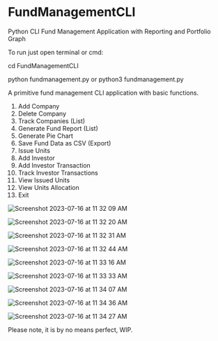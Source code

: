 # FundManagementCLI
Python CLI Fund Management Application with Reporting and Portfolio Graph

To run just open terminal or cmd:

cd FundManagementCLI

python fundmanagement.py
or
python3 fundmanagement.py

A primitive fund management CLI application with basic functions.
<ol>
<li>Add Company</li>
<li>Delete Company</li>
<li>Track Companies (List)</li>
<li>Generate Fund Report (List)</li>
<li>Generate Pie Chart</li>
<li>Save Fund Data as CSV (Export)</li>
<li>Issue Units</li>
<li>Add Investor</li>
<li>Add Investor Transaction</li>
<li>Track Investor Transactions</li>
<li>View Issued Units</li>
<li>View Units Allocation</li>
<li>Exit</li>
</ol>  

![Screenshot 2023-07-16 at 11 32 09 AM](https://github.com/turingblocks/FundManagementCLI/assets/101488664/7236012a-a7f9-4436-bc20-dc40de645c77)

![Screenshot 2023-07-16 at 11 32 20 AM](https://github.com/turingblocks/FundManagementCLI/assets/101488664/f9f54c2f-8239-42c5-b4cb-2c84f98f814e)

![Screenshot 2023-07-16 at 11 32 31 AM](https://github.com/turingblocks/FundManagementCLI/assets/101488664/6ff0c5d9-371f-4df7-a487-bf9a73e4156d)

![Screenshot 2023-07-16 at 11 32 44 AM](https://github.com/turingblocks/FundManagementCLI/assets/101488664/848d33d0-2c9a-4013-bfb1-d2332919916f)

![Screenshot 2023-07-16 at 11 33 16 AM](https://github.com/turingblocks/FundManagementCLI/assets/101488664/832eded9-8908-42ea-a665-e2d9737fa8a7)

![Screenshot 2023-07-16 at 11 33 33 AM](https://github.com/turingblocks/FundManagementCLI/assets/101488664/2d5955e3-6363-4723-82be-de9e18c556cd)

![Screenshot 2023-07-16 at 11 34 07 AM](https://github.com/turingblocks/FundManagementCLI/assets/101488664/52b4b0ba-1030-4355-9e58-477066125f60)

![Screenshot 2023-07-16 at 11 34 36 AM](https://github.com/turingblocks/FundManagementCLI/assets/101488664/5d8782d2-5096-4c22-9851-e2d1f3aada36)

![Screenshot 2023-07-16 at 11 34 27 AM](https://github.com/turingblocks/FundManagementCLI/assets/101488664/d5c36088-4bb4-47f0-82ea-e45f23b059b5)


Please note, it is by no means perfect, WIP.

